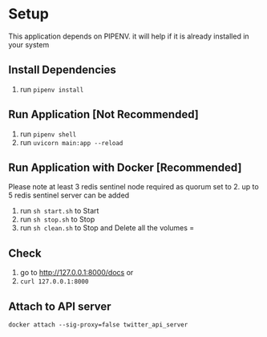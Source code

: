 # Setup
This application depends on PIPENV. it will help if it is already installed in your system

## Install Dependencies
1. run `pipenv install`

## Run Application [Not Recommended]
1. run `pipenv shell`
1. run `uvicorn main:app --reload`

## Run Application with Docker [Recommended]
Please note at least 3 redis sentinel node required as quorum set to 2.
up to 5 redis sentinel server can be added
1. run `sh start.sh` to Start
1. run `sh stop.sh` to Stop
1. run `sh clean.sh` to Stop and Delete all the volumes =

## Check
1. go to http://127.0.0.1:8000/docs or
1. `curl 127.0.0.1:8000`

## Attach to API server
`docker attach --sig-proxy=false twitter_api_server`
